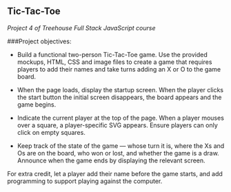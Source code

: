 ## Tic-Tac-Toe

*Project 4 of Treehouse Full Stack JavaScript course*

###Project objectives:

* Build a functional two-person Tic-Tac-Toe game. Use the provided mockups, HTML, CSS and image files to create a game that requires players to add their names and take turns adding an X or O to the game board.

* When the page loads, display the startup screen. When the player clicks the start button the initial screen disappears, the board appears and the game begins.

* Indicate the current player at the top of the page. When a player mouses over a square, a player-specific SVG appears. Ensure players can only click on empty squares.

* Keep track of the state of the game — whose turn it is, where the Xs and Os are on the board, who won or lost, and whether the game is a draw. Announce when the game ends by displaying the relevant screen.

For extra credit, let a player add their name before the game starts, and add programming to support playing against the computer.
